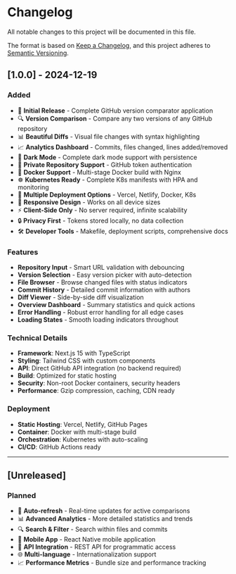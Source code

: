 # Changelog

All notable changes to this project will be documented in this file.

The format is based on [Keep a Changelog](https://keepachangelog.com/en/1.0.0/),
and this project adheres to [Semantic Versioning](https://semver.org/spec/v2.0.0.html).

## [1.0.0] - 2024-12-19

### Added
- 🚀 **Initial Release** - Complete GitHub version comparator application
- 🔍 **Version Comparison** - Compare any two versions of any GitHub repository
- 📊 **Beautiful Diffs** - Visual file changes with syntax highlighting
- 📈 **Analytics Dashboard** - Commits, files changed, lines added/removed
- 🌙 **Dark Mode** - Complete dark mode support with persistence
- 🔐 **Private Repository Support** - GitHub token authentication
- 🐳 **Docker Support** - Multi-stage Docker build with Nginx
- ☸️ **Kubernetes Ready** - Complete K8s manifests with HPA and monitoring
- 🚀 **Multiple Deployment Options** - Vercel, Netlify, Docker, K8s
- 📱 **Responsive Design** - Works on all device sizes
- ⚡ **Client-Side Only** - No server required, infinite scalability
- 🔒 **Privacy First** - Tokens stored locally, no data collection
- 🛠️ **Developer Tools** - Makefile, deployment scripts, comprehensive docs

### Features
- **Repository Input** - Smart URL validation with debouncing
- **Version Selection** - Easy version picker with auto-detection
- **File Browser** - Browse changed files with status indicators
- **Commit History** - Detailed commit information with authors
- **Diff Viewer** - Side-by-side diff visualization
- **Overview Dashboard** - Summary statistics and quick actions
- **Error Handling** - Robust error handling for all edge cases
- **Loading States** - Smooth loading indicators throughout

### Technical Details
- **Framework**: Next.js 15 with TypeScript
- **Styling**: Tailwind CSS with custom components
- **API**: Direct GitHub API integration (no backend required)
- **Build**: Optimized for static hosting
- **Security**: Non-root Docker containers, security headers
- **Performance**: Gzip compression, caching, CDN ready

### Deployment
- **Static Hosting**: Vercel, Netlify, GitHub Pages
- **Container**: Docker with multi-stage build
- **Orchestration**: Kubernetes with auto-scaling
- **CI/CD**: GitHub Actions ready

---

## [Unreleased]

### Planned
- 🔄 **Auto-refresh** - Real-time updates for active comparisons
- 📊 **Advanced Analytics** - More detailed statistics and trends
- 🔍 **Search & Filter** - Search within files and commits
- 📱 **Mobile App** - React Native mobile application
- 🔌 **API Integration** - REST API for programmatic access
- 🌐 **Multi-language** - Internationalization support
- 📈 **Performance Metrics** - Bundle size and performance tracking
